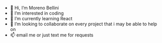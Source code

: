- 👋 Hi, I’m Moreno Bellini
- 👀 I’m interested in coding
- 🌱 I’m currently learning React
- 💞️ I’m looking to collaborate on every project that i may be able to help on
- 📫 email me or just text me for requests 

<!---
MorenoBell/MorenoBell is a ✨ special ✨ repository because its `README.md` (this file) appears on your GitHub profile.
You can click the Preview link to take a look at your changes.
--->

